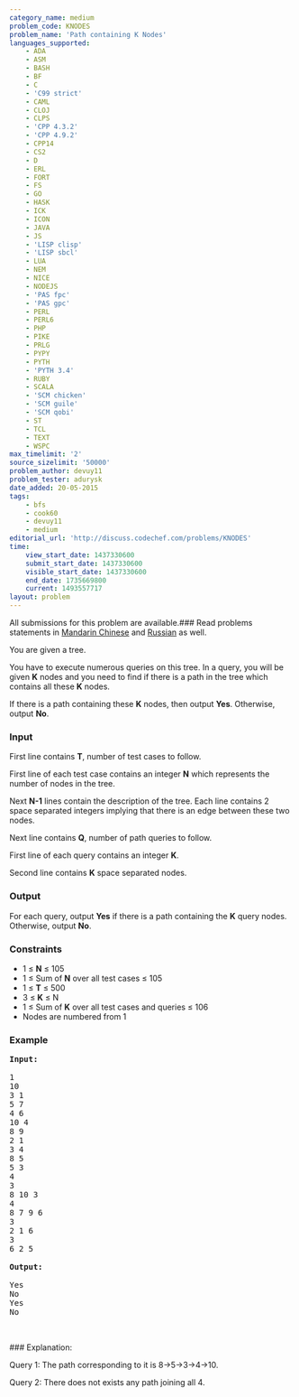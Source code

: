 ```yaml
---
category_name: medium
problem_code: KNODES
problem_name: 'Path containing K Nodes'
languages_supported:
    - ADA
    - ASM
    - BASH
    - BF
    - C
    - 'C99 strict'
    - CAML
    - CLOJ
    - CLPS
    - 'CPP 4.3.2'
    - 'CPP 4.9.2'
    - CPP14
    - CS2
    - D
    - ERL
    - FORT
    - FS
    - GO
    - HASK
    - ICK
    - ICON
    - JAVA
    - JS
    - 'LISP clisp'
    - 'LISP sbcl'
    - LUA
    - NEM
    - NICE
    - NODEJS
    - 'PAS fpc'
    - 'PAS gpc'
    - PERL
    - PERL6
    - PHP
    - PIKE
    - PRLG
    - PYPY
    - PYTH
    - 'PYTH 3.4'
    - RUBY
    - SCALA
    - 'SCM chicken'
    - 'SCM guile'
    - 'SCM qobi'
    - ST
    - TCL
    - TEXT
    - WSPC
max_timelimit: '2'
source_sizelimit: '50000'
problem_author: devuy11
problem_tester: adurysk
date_added: 20-05-2015
tags:
    - bfs
    - cook60
    - devuy11
    - medium
editorial_url: 'http://discuss.codechef.com/problems/KNODES'
time:
    view_start_date: 1437330600
    submit_start_date: 1437330600
    visible_start_date: 1437330600
    end_date: 1735669800
    current: 1493557717
layout: problem
---
```

All submissions for this problem are available.###  Read problems statements in [Mandarin Chinese](http://www.codechef.com/download/translated/COOK60/mandarin/KNODES.pdf) and [Russian](http://www.codechef.com/download/translated/COOK60/russian/KNODES.pdf) as well.

You are given a tree.

You have to execute numerous queries on this tree. In a query, you will be given **K** nodes and you need to find if there is a path in the tree which contains all these **K** nodes.

If there is a path containing these **K** nodes, then output **Yes**. Otherwise, output **No**.

### Input

First line contains **T**, number of test cases to follow.

First line of each test case contains an integer **N** which represents the number of nodes in the tree.

Next **N-1** lines contain the description of the tree. Each line contains 2 space separated integers implying that there is an edge between these two nodes.

Next line contains **Q**, number of path queries to follow.

First line of each query contains an integer **K**.

Second line contains **K** space separated nodes.

### Output

For each query, output **Yes** if there is a path containing the **K** query nodes. Otherwise, output **No**.

### Constraints

- 1 ≤ **N** ≤ 105
- 1 ≤ Sum of **N** over all test cases ≤ 105
- 1 ≤ **T** ≤ 500
- 3 ≤ **K** ≤ N
- 1 ≤ Sum of **K** over all test cases and queries ≤ 106
- Nodes are numbered from 1

### Example

<pre><b>Input:</b>

1
10
3 1
5 7
4 6
10 4
8 9
2 1
3 4
8 5
5 3
4
3
8 10 3
4
8 7 9 6
3
2 1 6
3
6 2 5

<b>Output:</b>

Yes
No
Yes
No


</pre>### Explanation: 
Query 1: The path corresponding to it is 8->5->3->4->10.

Query 2: There does not exists any path joining all 4.

